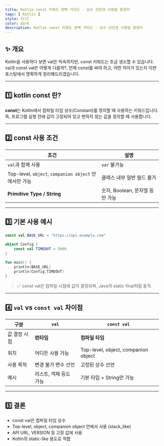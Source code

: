 ```yaml
---
title: Kotlin const 키워드 완벽 가이드 - 상수 선언과 사용법 총정리
tags: [ Kotlin ]
style: fill
color: dark
description: Kotlin const 키워드 완벽 가이드 - 상수 선언과 사용법 총정리
---
```


## ✨ 개요

Kotlin을 사용하다 보면 val은 익숙하지만, const 키워드는 조금 생소할 수 있습니다.
val과 const val은 어떻게 다를까?, 언제 const를 써야 하고, 어떤 차이가 있는지 이번 포스팅에서 명확하게 정리해드리겠습니다.

---

## 1️⃣ kotlin const 란?

**const**는 Kotlin에서 컴파일 타임 상수(Constant)를 정의할 때 사용하는 키워드입니다.
즉, 프로그램 실행 전에 값이 고정되어 있고 변하지 않는 값을 정의할 때 사용합니다.

---

## 2️⃣ const 사용 조건

| 조건                                              | 설명                     |
| ----------------------------------------------- | ---------------------- |
| `val`과 함께 사용                                    | `var` 불가능              |
| Top-level, `object`, `companion object` 안에서만 가능 | 클래스 내부 일반 필드 불가        |
| **Primitive Type / String**                     | 숫자, Boolean, 문자열 등만 가능 |

---

## 3️⃣ 기본 사용 예시

```kotlin
const val BASE_URL = "https://api.example.com"

object Config {
    const val TIMEOUT = 5000
}

fun main() {
    println(BASE_URL)
    println(Config.TIMEOUT)
}
```
> ✅ const val은 컴파일 시점에 값이 결정되며, Java의 static final처럼 동작.

---

## 4️⃣ `val` vs `const val` 차이점

| 구분      | `val`         | `const val`                         |
| ------- | ------------- | ----------------------------------- |
| 값 결정 시점 | **런타임**       | **컴파일 타임**                          |
| 위치      | 어디든 사용 가능     | Top-level, object, companion object |
| 사용 목적   | 변경 불가 변수 선언   | 고정된 상수 선언                           |
| 예시      | 리스트, 객체 등도 가능 | 기본 타입 + String만 가능                  |

---

## 5️⃣ 결론

- const val은 컴파일 타임 상수
- Top-level, object, companion object 안에서 사용 (stack_like)
- API URL, VERSION 등 고정 값에 사용
- Kotlin의 static-like 용도로 적합